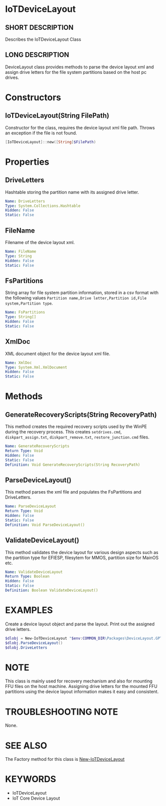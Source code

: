 # IoTDeviceLayout

## SHORT DESCRIPTION
Describes the IoTDeviceLayout Class

## LONG DESCRIPTION
DeviceLayout class provides methods to parse the device layout xml and assign drive letters for the file system partitions based on the host pc drives.


# Constructors
## IoTDeviceLayout(String FilePath)
Constructor for the class, requires the device layout xml file path. Throws an exception if the file is not found.

```powershell
[IoTDeviceLayout]::new([String]$FilePath)
```


# Properties
## DriveLetters
Hashtable storing the partition name with its assigned drive letter.

```yaml
Name: DriveLetters
Type: System.Collections.Hashtable
Hidden: False
Static: False
```

## FileName
Filename of the device layout xml.

```yaml
Name: FileName
Type: String
Hidden: False
Static: False
```

## FsPartitions
String array for file system partition information, stored in a csv format with the following values `Partition name,Drive letter,Partition id,File system,Partition type`.

```yaml
Name: FsPartitions
Type: String[]
Hidden: False
Static: False
```

## XmlDoc
XML document object for the device layout xml file.

```yaml
Name: XmlDoc
Type: System.Xml.XmlDocument
Hidden: False
Static: False
```


# Methods
## GenerateRecoveryScripts(String RecoveryPath)
This method creates the required recovery scripts used by the WinPE during the recovery process. This creates `setdrives.cmd`, `diskpart_assign.txt`, `diskpart_remove.txt`, `restore_junction.cmd` files.

```yaml
Name: GenerateRecoveryScripts
Return Type: Void
Hidden: False
Static: False
Definition: Void GenerateRecoveryScripts(String RecoveryPath)
```

## ParseDeviceLayout()
This method parses the xml file and populates the FsPartitions and DriveLetters.

```yaml
Name: ParseDeviceLayout
Return Type: Void
Hidden: False
Static: False
Definition: Void ParseDeviceLayout()
```

## ValidateDeviceLayout()
This method validates the device layout for various design aspects such as the partition type for EFIESP, filesytem for MMOS, partition size for MainOS etc.


```yaml
Name: ValidateDeviceLayout
Return Type: Boolean
Hidden: False
Static: False
Definition: Boolean ValidateDeviceLayout()
```


# EXAMPLES
Create a device layout object and parse the layout. Print out the assigned drive letters.
```Powershell
$dlobj = New-IoTDeviceLayout "$env:COMMON_DIR\Packages\DeviceLayout.GPT4GB\DeviceLayout.xml"
$dlobj.ParseDeviceLayout()
$dlobj.DriveLetters
```

# NOTE
This class is mainly used for recovery mechanism and also for mounting FFU files on the host machine. Assigning drive letters for the mounted FFU partitions using the device layout information makes it easy and consistent.

# TROUBLESHOOTING NOTE
None.


# SEE ALSO
The Factory method for this class is [New-IoTDeviceLayout](../New-IoTDeviceLayout.md)


# KEYWORDS

- IoTDeviceLayout
- IoT Core Device Layout
